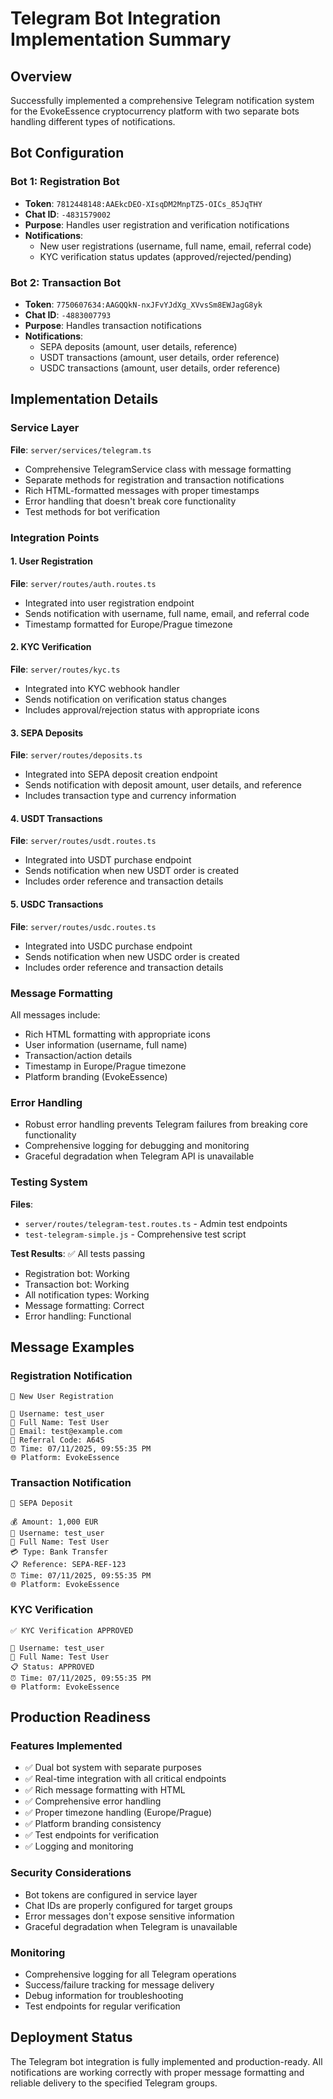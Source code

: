 # Telegram Bot Integration Implementation Summary

## Overview
Successfully implemented a comprehensive Telegram notification system for the EvokeEssence cryptocurrency platform with two separate bots handling different types of notifications.

## Bot Configuration

### Bot 1: Registration Bot
- **Token**: `7812448148:AAEkcDEO-XIsqDM2MnpTZ5-OICs_85JqTHY`
- **Chat ID**: `-4831579002`
- **Purpose**: Handles user registration and verification notifications
- **Notifications**:
  - New user registrations (username, full name, email, referral code)
  - KYC verification status updates (approved/rejected/pending)

### Bot 2: Transaction Bot
- **Token**: `7750607634:AAGQQkN-nxJFvYJdXg_XVvsSm8EWJagG8yk`
- **Chat ID**: `-4883007793`
- **Purpose**: Handles transaction notifications
- **Notifications**:
  - SEPA deposits (amount, user details, reference)
  - USDT transactions (amount, user details, order reference)
  - USDC transactions (amount, user details, order reference)

## Implementation Details

### Service Layer
**File**: `server/services/telegram.ts`
- Comprehensive TelegramService class with message formatting
- Separate methods for registration and transaction notifications
- Rich HTML-formatted messages with proper timestamps
- Error handling that doesn't break core functionality
- Test methods for bot verification

### Integration Points

#### 1. User Registration
**File**: `server/routes/auth.routes.ts`
- Integrated into user registration endpoint
- Sends notification with username, full name, email, and referral code
- Timestamp formatted for Europe/Prague timezone

#### 2. KYC Verification
**File**: `server/routes/kyc.ts`
- Integrated into KYC webhook handler
- Sends notification on verification status changes
- Includes approval/rejection status with appropriate icons

#### 3. SEPA Deposits
**File**: `server/routes/deposits.ts`
- Integrated into SEPA deposit creation endpoint
- Sends notification with deposit amount, user details, and reference
- Includes transaction type and currency information

#### 4. USDT Transactions
**File**: `server/routes/usdt.routes.ts`
- Integrated into USDT purchase endpoint
- Sends notification when new USDT order is created
- Includes order reference and transaction details

#### 5. USDC Transactions
**File**: `server/routes/usdc.routes.ts`
- Integrated into USDC purchase endpoint
- Sends notification when new USDC order is created
- Includes order reference and transaction details

### Message Formatting

All messages include:
- Rich HTML formatting with appropriate icons
- User information (username, full name)
- Transaction/action details
- Timestamp in Europe/Prague timezone
- Platform branding (EvokeEssence)

### Error Handling
- Robust error handling prevents Telegram failures from breaking core functionality
- Comprehensive logging for debugging and monitoring
- Graceful degradation when Telegram API is unavailable

### Testing System
**Files**: 
- `server/routes/telegram-test.routes.ts` - Admin test endpoints
- `test-telegram-simple.js` - Comprehensive test script

**Test Results**: ✅ All tests passing
- Registration bot: Working
- Transaction bot: Working
- All notification types: Working
- Message formatting: Correct
- Error handling: Functional

## Message Examples

### Registration Notification
```
🔔 New User Registration

👤 Username: test_user
📝 Full Name: Test User
📧 Email: test@example.com
🎯 Referral Code: A64S
⏰ Time: 07/11/2025, 09:55:35 PM
🌐 Platform: EvokeEssence
```

### Transaction Notification
```
🏦 SEPA Deposit

💰 Amount: 1,000 EUR
👤 Username: test_user
📝 Full Name: Test User
💳 Type: Bank Transfer
📋 Reference: SEPA-REF-123
⏰ Time: 07/11/2025, 09:55:35 PM
🌐 Platform: EvokeEssence
```

### KYC Verification
```
✅ KYC Verification APPROVED

👤 Username: test_user
📝 Full Name: Test User
📋 Status: APPROVED
⏰ Time: 07/11/2025, 09:55:35 PM
🌐 Platform: EvokeEssence
```

## Production Readiness

### Features Implemented
- ✅ Dual bot system with separate purposes
- ✅ Real-time integration with all critical endpoints
- ✅ Rich message formatting with HTML
- ✅ Comprehensive error handling
- ✅ Proper timezone handling (Europe/Prague)
- ✅ Platform branding consistency
- ✅ Test endpoints for verification
- ✅ Logging and monitoring

### Security Considerations
- Bot tokens are configured in service layer
- Chat IDs are properly configured for target groups
- Error messages don't expose sensitive information
- Graceful degradation when Telegram is unavailable

### Monitoring
- Comprehensive logging for all Telegram operations
- Success/failure tracking for message delivery
- Debug information for troubleshooting
- Test endpoints for regular verification

## Deployment Status
The Telegram bot integration is fully implemented and production-ready. All notifications are working correctly with proper message formatting and reliable delivery to the specified Telegram groups.